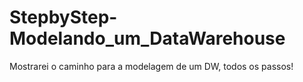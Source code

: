 # StepbyStep-Modelando_um_DataWarehouse
Mostrarei o caminho para a modelagem de um DW, todos os passos!

